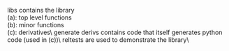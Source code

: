 libs contains the library\
  (a): top level functions\
  (b): minor functions\
  (c): derivatives\\
generate derivs contains code that itself generates python code (used in (c))\\
reltests are used to demonstrate the library\

